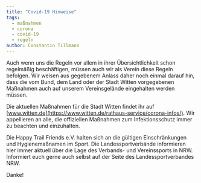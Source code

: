 ```yaml
---
title: "Covid-19 Hinweise"
tags:
  - maßnahmen
  - corona
  - covid-19
  - regeln
author: Constantin Tillmann
---
```


Auch wenn uns die Regeln vor allem in ihrer Übersichtlichkeit schon regelmäßig beschäftigen, müssen auch wir als Verein diese Regeln befolgen.
Wir weisen aus gegebenem Anlass daher noch einmal darauf hin, dass die vom Bund, dem Land oder der Stadt Witten vorgegebenen Maßnahmen auch auf unserem Vereinsgelände eingehalten werden müssen.

Die aktuellen Maßnahmen für die Stadt Witten findet ihr auf [www.witten.de](https://www.witten.de/rathaus-service/corona-infos/). Wir appellieren an alle, die offiziellen Maßnahmen zum Infektionsschutz immer zu beachten und einzuhalten.

Die Happy Trail Friends e.V. halten sich an die gültigen Einschränkungen und Hygienemaßnamen im Sport. Die Landessportverbände informieren hier immer aktuell über die Lage des Verbands- und Vereinssports in NRW. Informiert euch gerne auch selbst auf der Seite des Landessportverbandes NRW.

Danke!